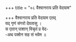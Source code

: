 +++
title = "०८ वैश्वानराय प्रति वेदयाम"

+++
वैश्वानराय प्रति वेदयाम एतद्  
यद् गृणं संगरो देवतासु ।  
स एतान् पाशान् विचृतं प्र वेद-  
-अथ पक्वेन सह सं भवेम ॥